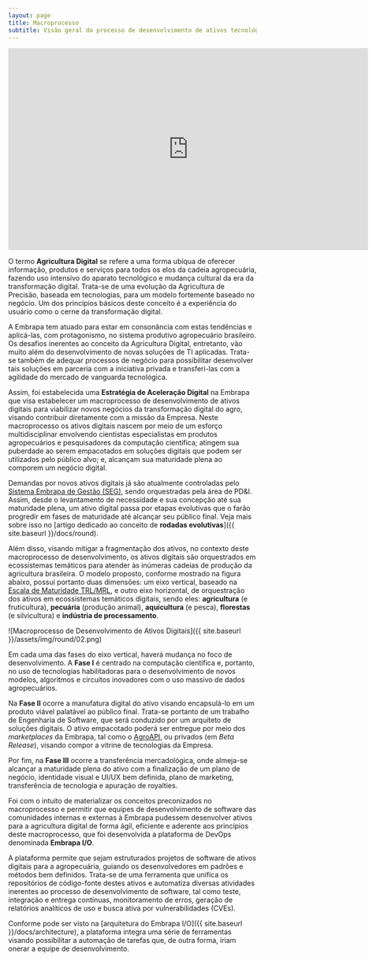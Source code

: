 ```yaml
---
layout: page
title: Macroprocesso
subtitle: Visão geral do processo de desenvolvimento de ativos tecnológicos para a agricultura digital
---
```


<iframe width="730" height="410" src="https://www.youtube.com/embed/DFc2iZy4Ox4" frameborder="0" allow="accelerometer; autoplay; clipboard-write; encrypted-media; gyroscope; picture-in-picture; web-share" allowfullscreen></iframe>

O termo **Agricultura Digital** se refere a uma forma ubíqua de oferecer informação, produtos e serviços para todos os elos da cadeia agropecuária, fazendo uso intensivo do aparato tecnológico e mudança cultural da era da transformação digital. Trata-se de uma evolução da Agricultura de Precisão, baseada em tecnologias, para um modelo fortemente baseado no negócio. Um dos princípios básicos deste conceito é a experiência do usuário como o cerne da transformação digital.

A Embrapa tem atuado para estar em consonância com estas tendências e aplicá-las, com protagonismo, no sistema produtivo agropecuário brasileiro. Os desafios inerentes ao conceito da Agricultura Digital, entretanto, vão muito além do desenvolvimento de novas soluções de TI aplicadas. Trata-se também de adequar processos de negócio para possibilitar desenvolver tais soluções em parceria com a iniciativa privada e transferi-las com a agilidade do mercado de vanguarda tecnológica.

Assim, foi estabelecida uma **Estratégia de Aceleração Digital** na Embrapa que visa estabelecer um macroprocesso de desenvolvimento de ativos digitais para viabilizar novos negócios da transformação digital do agro, visando contribuir diretamente com a missão da Empresa. Neste macroprocesso os ativos digitais nascem por meio de um esforço multidisciplinar envolvendo cientistas especialistas em produtos agropecuários e pesquisadores da computação científica; atingem sua puberdade ao serem empacotados em soluções digitais que podem ser utilizados pelo público alvo; e, alcançam sua maturidade plena ao comporem um negócio digital.

Demandas por novos ativos digitais já são atualmente controladas pelo [Sistema Embrapa de Gestão (SEG)](https://www.embrapa.br/fundamentos-estrutura-e-funcionamento-do-sistema-embrapa-de-gestao-seg), sendo orquestradas pela área de PD&I. Assim, desde o levantamento de necessidade e sua concepção até sua maturidade plena, um ativo digital passa por etapas evolutivas que o farão progredir em fases de maturidade até alcançar seu público final. Veja mais sobre isso no [artigo dedicado ao conceito de **rodadas evolutivas**]({{ site.baseurl }}/docs/round).

Além disso, visando mitigar a fragmentação dos ativos, no contexto deste macroprocesso de desenvolvimento, os ativos digitais são orquestrados em ecossistemas temáticos para atender às inúmeras cadeias de produção da agricultura brasileira. O modelo proposto, conforme mostrado na figura abaixo, possui portanto duas dimensões: um eixo vertical, baseado na [Escala de Maturidade TRL/MRL](https://www.embrapa.br/escala-dos-niveis-de-maturidade-tecnologica-trl-mrl), e outro eixo horizontal, de orquestração dos ativos em ecossistemas temáticos digitais, sendo eles: **agricultura** (e fruticultura), **pecuária** (produção animal), **aquicultura** (e pesca), **florestas** (e silvicultura) e **indústria de processamento**.

![Macroprocesso de Desenvolvimento de Ativos Digitais]({{ site.baseurl }}/assets/img/round/02.png)

Em cada uma das fases do eixo vertical, haverá mudança no foco de desenvolvimento. A **Fase I** é centrado na computação científica e, portanto, no uso de tecnologias habilitadoras para o desenvolvimento de novos modelos, algoritmos e circuitos inovadores com o uso massivo de dados agropecuários.

Na **Fase II** ocorre a manufatura digital do ativo visando encapsulá-lo em um produto viável palatável ao público final. Trata-se portanto de um trabalho de Engenharia de Software, que será conduzido por um arquiteto de soluções digitais. O ativo empacotado poderá ser entregue por meio dos _marketplaces_ da Embrapa, tal como o [AgroAPI](https://www.agroapi.cnptia.embrapa.br/), ou privados (em _Beta Release_), visando compor a vitrine de tecnologias da Empresa. 

Por fim, na **Fase III** ocorre a transferência mercadológica, onde almeja-se alcançar a maturidade plena do ativo com a finalização de um plano de negócio, identidade visual e UI/UX bem definida, plano de marketing, transferência de tecnologia e apuração de royalties.

Foi com o intuito de materializar os conceitos preconizados no macroprocesso e permitir que equipes de desenvolvimento de software das comunidades internas e externas à Embrapa pudessem desenvolver ativos para a agricultura digital de forma ágil, eficiente e aderente aos princípios deste macroprocesso, que foi desenvolvida a plataforma de DevOps denominada **Embrapa I/O**.

A plataforma permite que sejam estruturados projetos de software de ativos digitais para a agropecuária, guiando os desenvolvedores em padrões e métodos bem definidos. Trata-se de uma ferramenta que unifica os repositórios de código-fonte destes ativos e automatiza diversas atividades inerentes ao processo de desenvolvimento de software, tal como teste, integração e entrega contínuas, monitoramento de erros, geração de relatórios analíticos de uso e busca ativa por vulnerabilidades (CVEs).

Conforme pode ser visto na [arquitetura do Embrapa I/O]({{ site.baseurl }}/docs/architecture), a plataforma integra uma série de ferramentas visando possibilitar a automação de tarefas que, de outra forma, iriam onerar a equipe de desenvolvimento.
